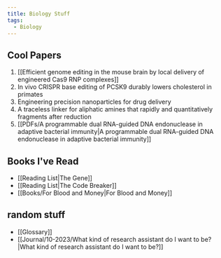 ```yaml
---
title: Biology Stuff
tags:
  - Biology
---
```

## Cool Papers
1. [[Efficient genome editing in the mouse brain by local delivery of engineered Cas9 RNP complexes]]
2. In vivo CRISPR base editing of PCSK9 durably lowers cholesterol in primates
3. Engineering precision nanoparticles for drug delivery
4. A traceless linker for aliphatic amines that rapidly and quantitatively fragments after reduction 
5. [[PDFs/A programmable dual RNA-guided DNA endonuclease in adaptive bacterial immunity|A programmable dual RNA-guided DNA endonuclease in adaptive bacterial immunity]]
## Books I've Read  
- [[Reading List|The Gene]]
- [[Reading List|The Code Breaker]] 
- [[Books/For Blood and Money|For Blood and Money]]
## random stuff
- [[Glossary]]
- [[Journal/10-2023/What kind of research assistant do I want to be?|What kind of research assistant do I want to be?]]